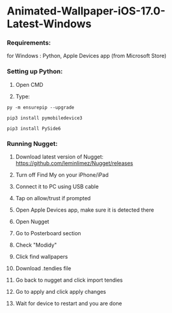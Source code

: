 # Animated-Wallpaper-iOS-17.0-Latest-Windows
### Requirements:
for Windows : Python, Apple Devices app (from Microsoft Store)

### Setting up Python:

1. Open CMD

2. Type:
```
py -m ensurepip --upgrade

pip3 install pymobiledevice3

pip3 install PySide6
```
### Running Nugget:

1. Download latest version of Nugget: https://github.com/leminlimez/Nugget/releases
   
2. Turn off Find My on your iPhone/iPad

3. Connect it to PC using USB cable

4. Tap on allow/trust if prompted

5. Open Apple Devices app, make sure it is detected there

6. Open Nugget

7. Go to Posterboard section

8. Check "Modidy"

9. Click find wallpapers

10. Download .tendies file

11. Go back to nugget and click import tendies

12. Go to apply and click apply changes

13. Wait for device to restart and you are done
